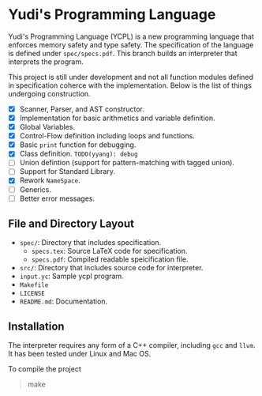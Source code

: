 # Yudi's Programming Language

Yudi's Programming Language (YCPL) is a new programming language that enforces memory safety and type safety. The specification of the language is defined under `spec/specs.pdf`. This branch builds an interpreter that interprets the program.

This project is still under development and not all function modules defined in specification coherce with the implementation. Below is the list of things undergoing construction.

- [x] Scanner, Parser, and AST constructor.
- [x] Implementation for basic arithmetics and variable definition.
- [x] Global Variables.
- [x] Control-Flow definition including loops and functions.
- [x] Basic `print` function for debugging.
- [x] Class definition. `TODO(yyang): debug`
- [ ] Union defintion (support for pattern-matching with tagged union).
- [ ] Support for Standard Library.
- [x] Rework `NameSpace`.
- [ ] Generics.
- [ ] Better error messages.

## File and Directory Layout

- `spec/`: Directory that includes specification.
    - `specs.tex`: Source LaTeX code for specification.
    - `specs.pdf`: Compiled readable speicification file.
- `src/`: Directory that includes source code for interpreter.
- `input.yc`: Sample ycpl program.
- `Makefile`
- `LICENSE`
- `README.md`: Documentation.

## Installation

The interpreter requires any form of a C++ compiler, including `gcc` and `llvm`. It has been tested under Linux and Mac OS.

To compile the project

> make
